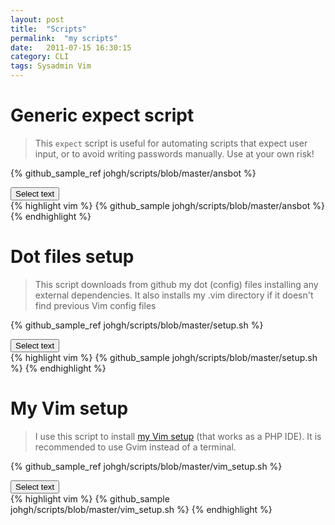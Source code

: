 ```yaml
---
layout: post
title:  "Scripts"
permalink:  "my scripts"
date:   2011-07-15 16:30:15
category: CLI
tags: Sysadmin Vim
---
```

# Generic expect script

> This `expect` script is useful for automating scripts that expect user input, or to avoid writing passwords manually. Use at your own risk!

{% github_sample_ref johgh/scripts/blob/master/ansbot  %}
<div> <button class="selectButton" data-id="#selectText1" type="button">Select text </button> </div>
<div id="selectText1">
{% highlight vim %}
{% github_sample johgh/scripts/blob/master/ansbot %}
{% endhighlight %}
</div>

# Dot files setup

> This script downloads from github my dot (config) files installing any external dependencies. It also installs
> my .vim directory if it doesn't find previous Vim config files

{% github_sample_ref johgh/scripts/blob/master/setup.sh  %}
<div> <button class="selectButton" data-id="#selectText2" type="button">Select text </button> </div>
<div id="selectText2">
{% highlight vim %}
{% github_sample johgh/scripts/blob/master/setup.sh %}
{% endhighlight %}
</div>

# My Vim setup

> I use this script to install [my Vim setup](https://github.com/johgh/vim) (that works as a PHP IDE). It is recommended to use Gvim instead of a terminal.


{% github_sample_ref johgh/scripts/blob/master/vim_setup.sh  %}
<div> <button class="selectButton" data-id="#selectText3" type="button">Select text </button> </div>
<div id="selectText3">
{% highlight vim %}
{% github_sample johgh/scripts/blob/master/vim_setup.sh %}
{% endhighlight %}
</div>


<script src="{{ "/scripts/selecttext.js" | prepend: site.baseurl }}"></script>

